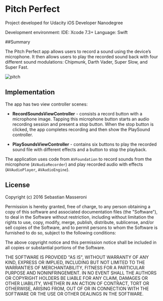 # Pitch Perfect
Project developed for Udacity iOS Developer Nanodegree

Development environment: 
IDE: Xcode 7.3+ 
Language: Swift

##Summary

The Pitch Perfect app allows users to record a sound using the device’s microphone. It then allows users to play the recorded sound back with four different sound modulations: Chipmunk, Darth Vader, Super Slow, and Super Fast.

![pitch](https://cloud.githubusercontent.com/assets/2106935/14800911/9ab11b3a-0b1b-11e6-8721-b3281cfba7f4.gif)

## Implementation

The app has two view controller scenes:

- **RecordSoundsViewController** - consists a record button with a microphone image. Tapping this microphone button 
starts an audio recording session and present a stop button. When the stop button is clicked, the app completes recording and then show the PlaySound controller.

- **PlaySoundsViewController** - contains six buttons to play the recorded sound file with different effects and a button to stop the playback.

The application uses code from `AVFoundation` to record sounds from the microphone (`AVAudioRecorder`) and play recorded audio with effects (`AVAudioPlayer`, `AVAudioEngine`).

## License

Copyright (c) 2016 Sebastian Masseroni

Permission is hereby granted, free of charge, to any person obtaining a copy of this software and associated documentation files (the "Software"), to deal in the Software without restriction, including without limitation the rights to use, copy, modify, merge, publish, distribute, sublicense, and/or sell copies of the Software, and to permit persons to whom the Software is furnished to do so, subject to the following conditions:

The above copyright notice and this permission notice shall be included in all copies or substantial portions of the Software.

THE SOFTWARE IS PROVIDED "AS IS", WITHOUT WARRANTY OF ANY KIND, EXPRESS OR IMPLIED, INCLUDING BUT NOT LIMITED TO THE WARRANTIES OF MERCHANTABILITY, FITNESS FOR A PARTICULAR PURPOSE AND NONINFRINGEMENT. IN NO EVENT SHALL THE AUTHORS OR COPYRIGHT HOLDERS BE LIABLE FOR ANY CLAIM, DAMAGES OR OTHER LIABILITY, WHETHER IN AN ACTION OF CONTRACT, TORT OR OTHERWISE, ARISING FROM, OUT OF OR IN CONNECTION WITH THE SOFTWARE OR THE USE OR OTHER DEALINGS IN THE SOFTWARE.
